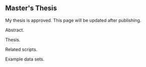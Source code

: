## Master's Thesis

My thesis is approved. This page will be updated after publishing.

Abstract.

Thesis.

Related scripts.

Example data sets.
